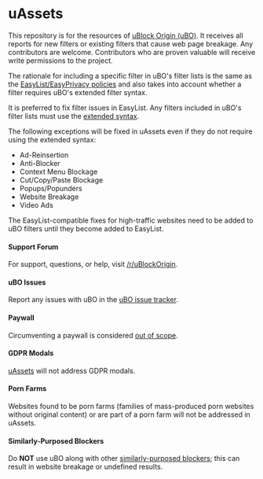 # uAssets

This repository is for the resources of [uBlock Origin (uBO)](https://github.com/gorhill/uBlock). It receives all reports for new filters or existing filters that cause web page breakage. Any contributors are welcome. Contributors who are proven valuable will receive write permissions to the project.

The rationale for including a specific filter in uBO's filter lists is the same as the [EasyList/EasyPrivacy policies](https://easylist.to/pages/policy.html) and also takes into account whether a filter requires uBO's extended filter syntax.

It is preferred to fix filter issues in EasyList. Any filters included in uBO's filter lists must use the [extended syntax](https://github.com/gorhill/uBlock/wiki/Static-filter-syntax#extended-syntax).

The following exceptions will be fixed in uAssets even if they do not require using the extended syntax:

- Ad-Reinsertion
- Anti-Blocker
- Context Menu Blockage
- Cut/Copy/Paste Blockage
- Popups/Popunders
- Website Breakage
- Video Ads

The EasyList-compatible fixes for high-traffic websites need to be added to uBO filters until they become added to EasyList.

#### Support Forum

For support, questions, or help, visit [/r/uBlockOrigin](https://www.reddit.com/r/uBlockOrigin/).

#### uBO Issues

Report any issues with uBO in the [uBO issue tracker](https://github.com/uBlockOrigin/uBlock-issues/issues).

#### Paywall

Circumventing a paywall is considered [out of scope](https://github.com/uBlockOrigin/uAssets/issues/2317#issuecomment-392009540).

#### GDPR Modals

[uAssets](https://github.com/uBlockOrigin/uAssets/issues/4123#issuecomment-439232886) will not address GDPR modals.

#### Porn Farms

Websites found to be porn farms (families of mass-produced porn websites without original content) or are part of a porn farm will not be addressed in uAssets.

#### Similarly-Purposed Blockers

Do **NOT** use uBO along with other [similarly-purposed blockers](https://twitter.com/gorhill/status/1033706103782170625); this can result in website breakage or undefined results.
